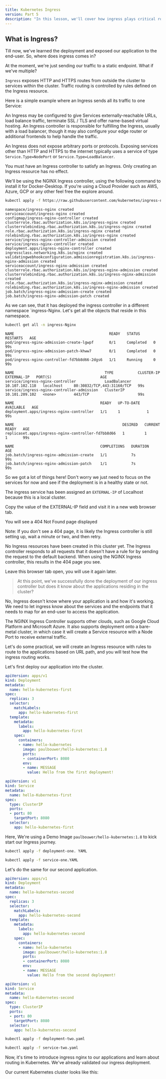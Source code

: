 ```yaml
---
title: Kubernetes Ingress
version: Part 5
description: "In this lesson, we'll cover how ingress plays critical role in exposing the applications to multiple endpoints and how industries continue using it making applications accessible to the internet."
---
```


## What is Ingress?

Till now, we've learned the deployment and exposed our application to the end-user. So, where does ingress comes in? 

At the moment, we're just sending our traffic to a static endpoint. What if we've multiple?

`Ingress` exposes HTTP and HTTPS routes from outside the cluster to services within the cluster. Traffic routing is controlled by rules defined on the Ingress resource.

Here is a simple example where an Ingress sends all its traffic to one Service:

An Ingress may be configured to give Services externally-reachable URLs, load balance traffic, terminate SSL / TLS and offer name-based virtual hosting. An Ingress controller is responsible for fulfilling the Ingress, usually with a load balancer, though it may also configure your edge router or additional frontends to help handle the traffic.

An Ingress does not expose arbitrary ports or protocols. Exposing services other than HTTP and HTTPS to the internet typically uses a service of type `Service.Type=NodePort` or `Service.Type=LoadBalancer`.

You must have an Ingress controller to satisfy an Ingress. Only creating an Ingress resource has no effect.

We'll be using the NGINX Ingress controller, using the following command to install it for Docker-Desktop. If you're using a Cloud Provider such as AWS, Azure, GCP or any other feel free the explore around.

```bash
kubectl apply -f https://raw.githubusercontent.com/kubernetes/ingress-nginx/controller-v1.0.0/deploy/static/provider/cloud/deploy.yaml
```

```output
namespace/ingress-nginx created
serviceaccount/ingress-nginx created
configmap/ingress-nginx-controller created
clusterrole.rbac.authorization.k8s.io/ingress-nginx created
clusterrolebinding.rbac.authorization.k8s.io/ingress-nginx created
role.rbac.authorization.k8s.io/ingress-nginx created
rolebinding.rbac.authorization.k8s.io/ingress-nginx created
service/ingress-nginx-controller-admission created
service/ingress-nginx-controller created
deployment.apps/ingress-nginx-controller created
ingressclass.networking.k8s.io/nginx created
validatingwebhookconfiguration.admissionregistration.k8s.io/ingress-nginx-admission created
serviceaccount/ingress-nginx-admission created
clusterrole.rbac.authorization.k8s.io/ingress-nginx-admission created
clusterrolebinding.rbac.authorization.k8s.io/ingress-nginx-admission created
role.rbac.authorization.k8s.io/ingress-nginx-admission created
rolebinding.rbac.authorization.k8s.io/ingress-nginx-admission created
job.batch/ingress-nginx-admission-create created
job.batch/ingress-nginx-admission-patch created
```

As we can see, that it has deployed the ingress controller in a different namespace `ingress-Nginx. Let's get all the objects that reside in this namespace.

```bash
kubectl get all -n ingress-Nginx
```

```output
NAME                                           READY   STATUS      RESTARTS   AGE
pod/ingress-nginx-admission-create-lgwpf       0/1     Completed   0          99s
pod/ingress-nginx-admission-patch-khww7        0/1     Completed   0          99s
pod/ingress-nginx-controller-fd7bb8d66-2dgs6   1/1     Running     0          99s

NAME                                         TYPE           CLUSTER-IP       EXTERNAL-IP   PORT(S)                      AGE
service/ingress-nginx-controller             LoadBalancer   10.107.102.118   localhost     80:30832/TCP,443:31160/TCP   99s
service/ingress-nginx-controller-admission   ClusterIP      10.101.209.102   <none>        443/TCP                      99s

NAME                                       READY   UP-TO-DATE   AVAILABLE   AGE
deployment.apps/ingress-nginx-controller   1/1     1            1           99s

NAME                                                 DESIRED   CURRENT   READY   AGE
replicaset.apps/ingress-nginx-controller-fd7bb8d66   1         1         1       99s

NAME                                       COMPLETIONS   DURATION   AGE
job.batch/ingress-nginx-admission-create   1/1           7s         99s
job.batch/ingress-nginx-admission-patch    1/1           7s         99s
```

So we got a lot of things here! Don't worry we just need to focus on the services for now and see if the deployment is in a healthy state or not. 

The ingress service has been assigned an `EXTERNAL-IP` of Localhost because this is a local cluster.

Copy the value of the EXTERNAL-IP field and visit it in a new web browser tab.

You will see a 404 Not Found page displayed

Note: If you don't see a 404 page, it is likely the Ingress controller is still setting up, wait a minute or two, and then retry.

No Ingress resources have been created in this cluster yet. The Ingress controller responds to all requests that it doesn't have a rule for by sending the request to the default backend. When using the NGINX Ingress controller, this results in the 404 page you see.

Leave this browser tab open, you will use it again later.

> At this point, we've successfully done the deployment of our ingress controller but does it know about the applications residing in the cluster?

No, Ingress doesn't know where your application is and how it's working. We need to let ingress know about the services and the endpoints that it needs to map for an end-user to access the application.

The NGINX Ingress Controller supports other clouds, such as Google Cloud Platform and Microsoft Azure. It also supports deployment onto a bare-metal cluster, in which case it will create a Service resource with a Node Port to receive external traffic.

Let's do some practical, we will create an Ingress resource with rules to route to the applications based on URL path, and you will test how the ingress routing works.


Let's first deploy our application into the cluster.

```YAML
apiVersion: apps/v1
kind: Deployment
metadata:
  name: hello-kubernetes-first
spec:
  replicas: 3
  selector:
    matchLabels:
      app: hello-kubernetes-first
  template:
    metadata:
      labels:
        app: hello-kubernetes-first
    spec:
      containers:
      - name: hello-kubernetes
        image: paulbouwer/hello-kubernetes:1.8
        ports:
        - containerPort: 8080
        env:
        - name: MESSAGE
          value: Hello from the first deployment!
```

```YAML
apiVersion: v1
kind: Service
metadata:
  name: hello-Kubernetes-first
spec:
  type: ClusterIP
  ports:
  - port: 80
    targetPort: 8080
  selector:
    app: hello-kubernetes-first
```

Here, We're using a Demo Image `paulbouwer/hello-kubernetes:1.8` to kick start our Ingress journey.

```bash
kubectl apply -f deployment-one. YAML
```

```bash
kubectl apply -f service-one.YAML
```

Let's do the same for our second application.

```YAML
apiVersion: apps/v1
kind: Deployment
metadata:
  name: hello-kubernetes-second
spec:
  replicas: 3
  selector:
    matchLabels:
      app: hello-kubernetes-second
  template:
    metadata:
      labels:
        app: hello-kubernetes-second
    spec:
      containers:
      - name: hello-kubernetes
        image: paulbouwer/hello-kubernetes:1.8
        ports:
        - containerPort: 8080
        env:
        - name: MESSAGE
          value: Hello from the second deployment!
```

```YAML
apiVersion: v1
kind: Service
metadata:
  name: hello-Kubernetes-second
spec:
  type: ClusterIP
  ports:
  - port: 80
    targetPort: 8080
  selector:
    app: hello-kubernetes-second
```

```bash
kubectl apply -f deployment-two.yaml
```

```bash
kubectl apply -f service-two.yaml
```

Now, it's time to introduce ingress nginx to our applications and learn about routing in Kubernetes. We've already validated our ingress deployment. 

Our current Kubernetes cluster looks like this:

